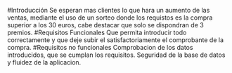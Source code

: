 #Introducción
Se esperan mas clientes lo que hara un aumento de las ventas, mediante el uso de un sorteo donde los requistos es la compra superior a los 30 euros, cabe destacar que solo se dispondran de 3 premios.
#Requisitos Funcionales
Que permita introducir todo correctamente y que deje subir el satisfactoriamente el comprobante de la compra.
#Requisitos no funcionales
Comprobacion de los datos introducidos, que se cumplan los requisitos. Seguridad de la base de datos y fluidez de la aplicacion.